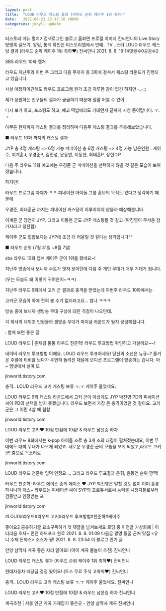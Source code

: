 ```yaml
---
layout: post
title:  "LOUD 라우드 캐스팅 결과 (라우드 순위 케이주 1위 축하)"
date:   2021-08-21 22:17:10 +0800
categories: jekyll update
---
```

티스토리 메뉴 펼치기검색로그인
블로그 홈화면
프로필 이미지
진씨언니의 Live Story
방명록
글쓰기, 알림, 통계 확인은 티스토리앱에서
연예 . TV . 스타
LOUD 라우드 캐스팅 결과 (라우드 순위 케이주 1위 축하♥)
진씨언니
2021. 8. 8. 19:14댓글수0공감수2

SBS 라우드 10화 캡쳐
 

라우드 지난주와 이번 주 그리고 다음 주까지 총 3회에 걸쳐서 캐스팅 라운드가 진행되고 있습니다.

 

사실 애청자이긴해도 라우드 프로그램 뭔가 조금 지루한 감이 없긴 하지만 -_-;;

제가 응원하는 친구들의 결과가 궁금하기 때문에 정말 어쩔 수 없이..

다시 보기 하고, 포스팅도 하고, 예고 떡밥에라도 기대면서 끝까지 시청 중이랍니다.   ㅜ.ㅜ

 

아무튼 현재까지 캐스팅 결과를 정리하며 다음주 캐스팅 결과를 추측해보았습니다.

 

■ 라우드 10화 까지의 캐스팅 결과

 

JYP 총 4명 캐스팅 => 6명 가능
피네이션 총 6명 캐스팅 => 4명 가능
남은인원 : 케이주, 이계훈J, 우경준P, 김민성, 윤동연, 이동현, 최태훈P, 장현수P 

다음 주 라우드 11화 예고에는 우경준 군 피네이션을 선택하지 않을 것 같은 모습이 보여졌습니다.

 

 



 

 

하지만!

 

라우드 프로그램 자체가 ㅋㅋ 피네이션 아이돌 그룹 홍보의 목적도 있다고 생각하기 때문에

우경준, 최태훈군 까지는 피네이션 캐스팅이 이루어지지 않을까 예상해봅니다.

 

 

이계훈 군 당연히 JYP. 그리고 이동현 군도 JYP 캐스팅될 것 같고 (박진영이 무서운 참가자라고 칭찬함)

케이주 군도 힙합보다는 JYP에 조금 더 어울릴 것 같다는 생각입니다^^

 

 

■ 라우드 순위 (7월 31일 ~8월 7일)

sbs 라우드 10화 캡쳐
케이주 군이 1위를 했네요~!

지난주 방송에서 보니까 수트가 멋져 보이던데 다음 주 개인 무대가 매우 기대가 됩니다. 

(우는 모습도 왜 이렇게 귀여운지~ㅋㅋ)

 




 

지난주 라우드 9화에서 고키 군 결과로 충격을 받았는데 이번주 라우드 10화에서는

고키군 모습이 아예 전혀 볼 수가 없더라고요... 참나 ㅋㅋㅋ

 

방송 중에 보니까 생방송 무대 구성에 대한 걱정이 나오던데.

각 회사의 데뷔조 인원들의 생방송 무대가 파이널 라운드가 될지 궁금해집니다.

 

 

: 함께 보면 좋은 글
 
LOUD 라우드 | 존재감 뿜뿜 라우드 천준혁! 라우드 투표방법 확인하고 가실께요~~!

네이버 라우드 투표방법 이에요. LOUD 라우드 투표하세요! 당신의 소년은 뉴규~? 즐거운 주말에 티비를 보다가 우연히 돌려진 채널에 오디션 프로그램이 방송하는 겁니다. 아~ 엠넷에서 설마 또

jinworld.tistory.com
 
충격.. LOUD 라우드 고키 캐스팅 보류 ㅜ.ㅜ 케이주 울었네요.

LOUD 라우드 9화 캐스팅 라운드에서 고키 군이 아쉽게도 JYP 박진영 PD와 피네이션 싸이 PD의 선택을 받지 못했습니다. 라우드 보면서 가장 큰 충격이었던 것 같아요. 고키 군은 그 어린 4살 때 힙합

jinworld.tistory.com
 
LOUD 라우드 고키♥ 10점 만점에 10점! & 라우드 남윤승 하차

이번 라우드 8회에서는 k-pop 아이돌 조로 총 3개 조의 대결이 펼쳐졌는데요, 이번 무대에도 대박 무대가 나오게 되었죠. 새로운 우경준 군의 모습을 보게 되었고,라우드 고키 군! 춤으로 목소리로

jinworld.tistory.com
 
LOUD 라우드 천준혁 입덕 인정요 ... 그리고 라우드 투표결과 은휘, 윤동연 순위 깜짝!

라우드 천준혁! 라우드 에이스 중의 에이스 ♥ JYP 박진영은 말할 것도 없이 이미 훌륭하시니까 패스~ 라우드는 피네이션 싸이 SYP의 프로듀서로써 능력을 시청자들로부터 검증받고 인정받는 프

jinworld.tistory.com
 

#LOUD#라우드#라우드 고키#라우드 투표방법#천준혁#케이주

좋아요2
공유하기글 요소구독하기
첫 댓글을 남겨보세요
로딩 중
이전글
가상화폐 | 이더리움 호재~ 런던 하드포크 완료
2021. 8. 8. 01:09
다음글
광명 동굴 근처 맛집 <유니 수제 돈까스> 소스가 짱!
2021. 8. 9. 23:54
이 블로그 인기 글

안양 삼막사 계곡 좋은 자리 알아요! (아이 계곡 물놀이 추천)
진씨언니

LOUD 라우드 캐스팅 결과 (라우드 순위 케이주 1위 축하♥)
진씨언니

현대자동차 배당금 결정 됬어요! (토스 무료 주식 고마워♥)
진씨언니

충격.. LOUD 라우드 고키 캐스팅 보류 ㅜ.ㅜ 케이주 울었네요.
진씨언니

LOUD 라우드 고키♥ 10점 만점에 10점! & 라우드 남윤승 하차
진씨언니

계곡추천 | 서울 인근 계곡 가재잡기 좋은곳 - 안양 삼막사 계곡
진씨언니